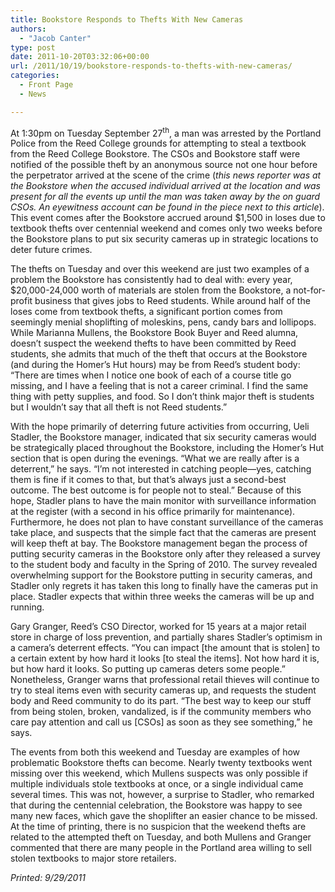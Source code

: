 ```yaml
---
title: Bookstore Responds to Thefts With New Cameras
authors: 
  - "Jacob Canter"
type: post
date: 2011-10-20T03:32:06+00:00
url: /2011/10/19/bookstore-responds-to-thefts-with-new-cameras/
categories:
  - Front Page
  - News

---
```

At 1:30pm on Tuesday September 27<sup>th</sup>, a man was arrested by the Portland Police from the Reed College grounds for attempting to steal a textbook from the Reed College Bookstore. The CSOs and Bookstore staff were notified of the possible theft by an anonymous source not one hour before the perpetrator arrived at the scene of the crime (_this news reporter was at the Bookstore when the accused individual arrived at the location and was present for all the events up until the man was taken away by the on guard CSOs. An eyewitness account can be found in the piece next to this article_). This event comes after the Bookstore accrued around $1,500 in loses due to textbook thefts over centennial weekend and comes only two weeks before the Bookstore plans to put six security cameras up in strategic locations to deter future crimes.

The thefts on Tuesday and over this weekend are just two examples of a problem the Bookstore has consistently had to deal with: every year, $20,000-24,000 worth of materials are stolen from the Bookstore, a not-for-profit business that gives jobs to Reed students. While around half of the loses come from textbook thefts, a significant portion comes from seemingly menial shoplifting of moleskins, pens, candy bars and lollipops. While Marianna Mullens, the Bookstore Book Buyer and Reed alumna, doesn’t suspect the weekend thefts to have been committed by Reed students, she admits that much of the theft that occurs at the Bookstore (and during the Homer’s Hut hours) may be from Reed&#8217;s student body: “There are times when I notice one book of each of a course title go missing, and I have a feeling that is not a career criminal. I find the same thing with petty supplies, and food. So I don’t think major theft is students but I wouldn’t say that all theft is not Reed students.”

With the hope primarily of deterring future activities from occurring, Ueli Stadler, the Bookstore manager, indicated that six security cameras would be strategically placed throughout the Bookstore, including the Homer’s Hut section that is open during the evenings. “What we are really after is a deterrent,” he says. “I’m not interested in catching people—yes, catching them is fine if it comes to that, but that’s always just a second-best outcome. The best outcome is for people not to steal.” Because of this hope, Stadler plans to have the main monitor with surveillance information at the register (with a second in his office primarily for maintenance). Furthermore, he does not plan to have constant surveillance of the cameras take place, and suspects that the simple fact that the cameras are present will keep theft at bay. The Bookstore management began the process of putting security cameras in the Bookstore only after they released a survey to the student body and faculty in the Spring of 2010. The survey revealed overwhelming support for the Bookstore putting in security cameras, and Stadler only regrets it has taken this long to finally have the cameras put in place. Stadler expects that within three weeks the cameras will be up and running.

Gary Granger, Reed&#8217;s CSO Director, worked for 15 years at a major retail store in charge of loss prevention, and partially shares Stadler’s optimism in a camera&#8217;s deterrent effects. “You can impact [the amount that is stolen] to a certain extent by how hard it looks [to steal the items]. Not how hard it is, but how hard it looks. So putting up cameras deters some people.” Nonetheless, Granger warns that professional retail thieves will continue to try to steal items even with security cameras up, and requests the student body and Reed community to do its part. “The best way to keep our stuff from being stolen, broken, vandalized, is if the community members who care pay attention and call us [CSOs] as soon as they see something,” he says.

The events from both this weekend and Tuesday are examples of how problematic Bookstore thefts can become. Nearly twenty textbooks went missing over this weekend, which Mullens suspects was only possible if multiple individuals stole textbooks at once, or a single individual came several times. This was not, however, a surprise to Stadler, who remarked that during the centennial celebration, the Bookstore was happy to see many new faces, which gave the shoplifter an easier chance to be missed. At the time of printing, there is no suspicion that the weekend thefts are related to the attempted theft on Tuesday, and both Mullens and Granger commented that there are many people in the Portland area willing to sell stolen textbooks to major store retailers.

_Printed: 9/29/2011_
